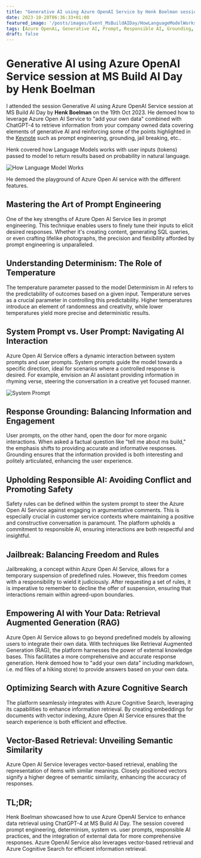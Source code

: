 ```yaml
---
title: "Generative AI using Azure OpenAI Service by Henk Boelman session at MS Build AI Day "
date: 2023-10-20T06:36:33+01:00
featured_image: '/posts/images/Event_MsBuildAIDay/HowLanguageModelWorks.jpg'
tags: [Azure OpenAi, Generative AI, Prompt, Responsible AI, Grounding, RAG]
draft: false
---
```


# Generative AI using Azure OpenAI Service session at MS Build AI Day by Henk Boelman

I attended the session Generative AI using Azure OpenAI Service session at MS Build AI Day by **Henk Boelman** on the 19th Oct 2023. He demoed how to leverage Azure Open AI Service to "add your own data" combined with ChatGPT-4 to retrieve information from your company owned data covering elements of generative AI and reinforcing some of the points highlighted in the [Keynote](https://reshmeeauckloo.com/posts/event_msbuildaidaykeynote) such as prompt engineering, grounding, jail breaking, etc..  

Henk covered how Language Models works with user inputs (tokens) passed to model to return results based on probability in natural language.
  
![How Language Model Works](../images/Event_MsBuildAIDay/HowLanguageModelWorks.jpg)

He demoed the playground of Azure Open AI service with the different features.

## Mastering the Art of Prompt Engineering

One of the key strengths of Azure Open AI Service lies in prompt engineering. This technique enables users to finely tune their inputs to elicit desired responses. Whether it's creating content, generating SQL queries, or even crafting lifelike photographs, the precision and flexibility afforded by prompt engineering is unparalleled.

## Understanding Determinism: The Role of Temperature

The temperature parameter passed to the model Determinism in AI refers to the predictability of outcomes based on a given input. Temperature serves as a crucial parameter in controlling this predictability. Higher temperatures introduce an element of randomness and creativity, while lower temperatures yield more precise and deterministic results.

## System Prompt vs. User Prompt: Navigating AI Interaction

Azure Open AI Service offers a dynamic interaction between system prompts and user prompts. System prompts guide the model towards a specific direction, ideal for scenarios where a controlled response is desired. For example, envision an AI assistant providing information in rhyming verse, steering the conversation in a creative yet focused manner.

![System Prompt](../images/Event_MsBuildAIDay/Henk_SystemPrompt.jpg)

## Response Grounding: Balancing Information and Engagement

User prompts, on the other hand, open the door for more organic interactions. When asked a factual question like "tell me about ms build," the emphasis shifts to providing accurate and informative responses. Grounding ensures that the information provided is both interesting and politely articulated, enhancing the user experience.

## Upholding Responsible AI: Avoiding Conflict and Promoting Safety

Safety rules can be defined within the system prompt to steer the Azure Open AI Service against engaging in argumentative comments. This is especially crucial in customer service contexts where maintaining a positive and constructive conversation is paramount. The platform upholds a commitment to responsible AI, ensuring interactions are both respectful and insightful.

## Jailbreak: Balancing Freedom and Rules

Jailbreaking, a concept within Azure Open AI Service, allows for a temporary suspension of predefined rules. However, this freedom comes with a responsibility to wield it judiciously. After requesting a set of rules, it is imperative to remember to decline the offer of suspension, ensuring that interactions remain within agreed-upon boundaries.

## Empowering AI with Your Data: Retrieval Augmented Generation (RAG)

Azure Open AI Service allows to go beyond predefined models by allowing users to integrate their own data. With techniques like Retrieval Augmented Generation (RAG), the platform harnesses the power of external knowledge bases. This facilitates a more comprehensive and accurate response generation. Henk demoed how to "add your own data" including markdown, i.e. md files of a hiking store) to provide answers based on your own data. 

## Optimizing Search with Azure Cognitive Search

The platform seamlessly integrates with Azure Cognitive Search, leveraging its capabilities to enhance information retrieval. By creating embeddings for documents with vector indexing, Azure Open AI Service ensures that the search experience is both efficient and effective.

## Vector-Based Retrieval: Unveiling Semantic Similarity

Azure Open AI Service leverages vector-based retrieval, enabling the representation of items with similar meanings. Closely positioned vectors signify a higher degree of semantic similarity, enhancing the accuracy of responses.

## TL;DR;

Henk Boelman showcased how to use Azure OpenAI Service to enhance data retrieval using ChatGPT-4 at MS Build AI Day. The session covered prompt engineering, determinism, system vs. user prompts, responsible AI practices, and the integration of external data for more comprehensive responses. Azure OpenAI Service also leverages vector-based retrieval and Azure Cognitive Search for efficient information retrieval.